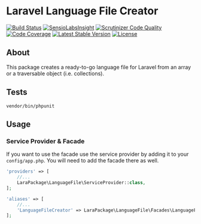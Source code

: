 # Laravel Language File Creator

[![Build Status](https://travis-ci.org/LaraPackage/LanguageFile.svg)](https://travis-ci.org/LaraPackage/LanguageFile) 
[![SensioLabsInsight](https://insight.sensiolabs.com/projects/3717a477-28d4-4688-8764-98e2e48f5e9e/mini.png)](https://insight.sensiolabs.com/projects/3717a477-28d4-4688-8764-98e2e48f5e9e) 
[![Scrutinizer Code Quality](https://scrutinizer-ci.com/g/LaraPackage/LanguageFile/badges/quality-score.png?b=master)](https://scrutinizer-ci.com/g/LaraPackage/LanguageFile/?branch=master) 
[![Code Coverage](https://scrutinizer-ci.com/g/LaraPackage/LanguageFile/badges/coverage.png?b=master)](https://scrutinizer-ci.com/g/LaraPackage/LanguageFile/?branch=master) 
[![Latest Stable Version](https://poser.pugx.org/larapackage/languagefile/v/stable)](https://packagist.org/packages/larapackage/languagefile) 
[![License](https://poser.pugx.org/larapackage/languagefile/license)](https://packagist.org/packages/larapackage/languagefile)


## About

This package creates a ready-to-go language file for Laravel from an array or a traversable object (i.e. collections).

## Tests

```
vendor/bin/phpunit
```

## Usage

### Service Provider & Facade

If you want to use the facade use the service provider by adding it to your `config/app.php`.  You will need to add 
the facade there as well.

```php
'providers' => [
    //...
    LaraPackage\LanguageFile\ServiceProvider::class,
];

'aliases' => [
    //...
    'LanguageFileCreator' => LaraPackage\LanguageFile\Facades\LanguageFileCreator::class,
];
```
